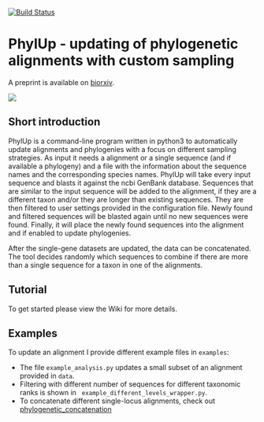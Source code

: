 [![Build Status](https://travis-ci.com/mkandziora/PhylUp.svg?token=tcUKPEqrpyvHbPasst5i&branch=master)](https://travis-ci.com/mkandziora/PhylUp)

 
# PhylUp - updating of phylogenetic alignments with custom sampling

A preprint is available on [biorxiv](https://www.biorxiv.org/content/10.1101/2020.12.21.394551v1). 

![](./workflow_Dez2020.png)   
    
## Short introduction

PhylUp is a command-line program written in python3 to automatically update alignments and phylogenies with a focus on different sampling strategies.
As input it needs a alignment or a single sequence (and if available a phylogeny) and 
a file with the information about the sequence names and the corresponding species names. 
PhylUp will take every input sequence and blasts it against the ncbi GenBank database. 
Sequences that are similar to the input sequence will be added to the alignment, 
if they are a different taxon and/or they are longer than existing sequences.
They are then filtered to user settings provided in the configuration file.
Newly found and filtered sequences will be blasted again until no new sequences were found.
Finally, it will place the newly found sequences into the alignment and if enabled to update phylogenies.

After the single-gene datasets are updated, the data can be concatenated. 
The tool decides randomly which sequences to combine if there are more than a single sequence for a taxon in one of the alignments.


## Tutorial

To get started please view the Wiki for more details.

## Examples

To update an alignment I provide different example files in `examples`:
 * The file `example_analysis.py` updates a small subset of an alignment provided in `data`.
 * Filtering with different number of sequences for different taxonomic ranks is shown in ` example_different_levels_wrapper.py`.
 * To concatenate different single-locus alignments, check out [phylogenetic_concatenation](https://github.com/mkandziora/phylogenetic_concatenation)
   




  
